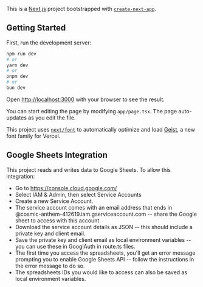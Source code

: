 This is a [Next.js](https://nextjs.org) project bootstrapped with [`create-next-app`](https://nextjs.org/docs/app/api-reference/cli/create-next-app).

## Getting Started

First, run the development server:

```bash
npm run dev
# or
yarn dev
# or
pnpm dev
# or
bun dev
```

Open [http://localhost:3000](http://localhost:3000) with your browser to see the result.

You can start editing the page by modifying `app/page.tsx`. The page auto-updates as you edit the file.

This project uses [`next/font`](https://nextjs.org/docs/app/building-your-application/optimizing/fonts) to automatically optimize and load [Geist](https://vercel.com/font), a new font family for Vercel.

## Google Sheets Integration

This project reads and writes data to Google Sheets. To allow this integration:

- Go to https://console.cloud.google.com/
- Select IAM & Admin, then select Service Accounts
- Create a new Service Account.
- The service account comes with an email address that ends in @cosmic-anthem-412619.iam.gserviceaccount.com -- share the Google sheet to access with this account.
- Download the service account details as JSON -- this should include a private key and client email.
- Save the private key and client email as local environment variables -- you can use these in GooglAuth in route.ts files.
- The first time you access the spreadsheets, you'll get an error message prompting you to enable Google Sheets API -- follow the instructions in the error message to do so.
- The spreadsheets IDs you would like to access can also be saved as local environment variables.
